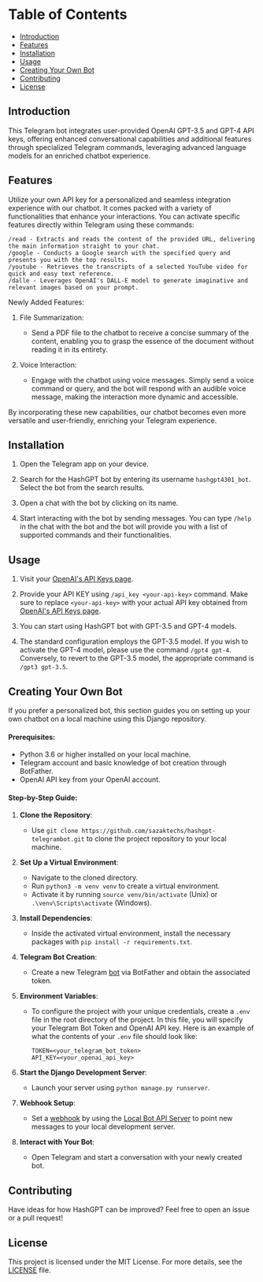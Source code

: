 # Table of Contents
- [Introduction](#introduction)
- [Features](#features)
- [Installation](#installation)
- [Usage](#usage)
- [Creating Your Own Bot](#creating-your-own-bot)
- [Contributing](#contributing)
- [License](#license)

## Introduction

This Telegram bot integrates user-provided OpenAI GPT-3.5 and GPT-4 API keys, offering enhanced conversational capabilities and additional features through specialized Telegram commands, leveraging advanced language models for an enriched chatbot experience.

## Features

Utilize your own API key for a personalized and seamless integration experience with our chatbot. It comes packed with a variety of functionalities that enhance your interactions. You can activate specific features directly within Telegram using these commands:

    /read - Extracts and reads the content of the provided URL, delivering the main information straight to your chat.
    /google - Conducts a Google search with the specified query and presents you with the top results.
    /youtube - Retrieves the transcripts of a selected YouTube video for quick and easy text reference.
    /dalle - Leverages OpenAI's DALL-E model to generate imaginative and relevant images based on your prompt.

Newly Added Features:

1. File Summarization:
    - Send a PDF file to the chatbot to receive a concise summary of the content, enabling you to grasp the essence of the document without reading it in its entirety.

2. Voice Interaction:
    - Engage with the chatbot using voice messages. Simply send a voice command or query, and the bot will respond with an audible voice message, making the interaction more dynamic and accessible.

By incorporating these new capabilities, our chatbot becomes even more versatile and user-friendly, enriching your Telegram experience.

## Installation

1. Open the Telegram app on your device.

2. Search for the HashGPT bot by entering its username `hashgpt4301_bot`. Select the bot from the search results.

3. Open a chat with the bot by clicking on its name.

4. Start interacting with the bot by sending messages. You can type `/help` in the chat with the bot and the bot will provide you with a list of supported commands and their functionalities.

## Usage

1. Visit your [OpenAI's API Keys page](https://platform.openai.com/account/api-keys).

2. Provide your API KEY using `/api_key <your-api-key>` command. Make sure to replace `<your-api-key>` with your actual API key obtained from [OpenAI's API Keys page](https://platform.openai.com/account/api-keys).

3. You can start using HashGPT bot with GPT-3.5 and GPT-4 models.
 
4. The standard configuration employs the GPT-3.5 model. If you wish to activate the GPT-4 model, please use the command `/gpt4 gpt-4`. Conversely, to revert to the GPT-3.5 model, the appropriate command is `/gpt3 gpt-3.5`.

## Creating Your Own Bot

If you prefer a personalized bot, this section guides you on setting up your own chatbot on a local machine using this Django repository.

#### Prerequisites:
- Python 3.6 or higher installed on your local machine.
- Telegram account and basic knowledge of bot creation through BotFather.
- OpenAI API key from your OpenAI account.

#### Step-by-Step Guide:

1. **Clone the Repository**: 
   - Use `git clone https://github.com/sazaktechs/hashgpt-telegrambot.git` to clone the project repository to your local machine.

2. **Set Up a Virtual Environment**: 
   - Navigate to the cloned directory.
   - Run `python3 -m venv venv` to create a virtual environment.
   - Activate it by running `source venv/bin/activate` (Unix) or `.\venv\Scripts\activate` (Windows).

3. **Install Dependencies**:
   - Inside the activated virtual environment, install the necessary packages with `pip install -r requirements.txt`.

4. **Telegram Bot Creation**:
   - Create a new Telegram [bot](https://core.telegram.org/bots/features#botfather) via BotFather and obtain the associated token.

5. **Environment Variables**: 
   - To configure the project with your unique credentials, create a `.env` file in the root directory of the project. In this file, you will specify your Telegram Bot Token and OpenAI API key. Here is an example of what the contents of your `.env` file should look like:

        ```
        TOKEN=<your_telegram_bot_token>
        API_KEY=<your_openai_api_key>
        ```
    
6. **Start the Django Development Server**:
   - Launch your server using `python manage.py runserver`.

7. **Webhook Setup**:
   - Set a [webhook](https://core.telegram.org/bots/api#setwebhook) by using the [Local Bot API Server](https://github.com/tdlib/telegram-bot-api) to point new messages to your local development server.

8. **Interact with Your Bot**:
   - Open Telegram and start a conversation with your newly created bot.

## Contributing

Have ideas for how HashGPT can be improved? Feel free to open an issue or a pull request!

## License

This project is licensed under the MIT License. For more details, see the [LICENSE](LICENSE) file.
